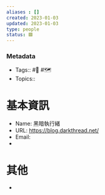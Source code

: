```yaml
---
aliases : []
created: 2023-01-03
updated: 2023-01-03
type: people
status: 🟩
---
```

### Metadata
- Tags:: #👥️ #🗺️
- Topics:: 

# 基本資訊
- Name:  黑暗執行緒
- URL: https://blog.darkthread.net/
- Email:
- 
# 其他
- 